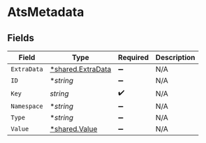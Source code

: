 # AtsMetadata


## Fields

| Field                                                        | Type                                                         | Required                                                     | Description                                                  |
| ------------------------------------------------------------ | ------------------------------------------------------------ | ------------------------------------------------------------ | ------------------------------------------------------------ |
| `ExtraData`                                                  | [*shared.ExtraData](../../../pkg/models/shared/extradata.md) | :heavy_minus_sign:                                           | N/A                                                          |
| `ID`                                                         | **string*                                                    | :heavy_minus_sign:                                           | N/A                                                          |
| `Key`                                                        | *string*                                                     | :heavy_check_mark:                                           | N/A                                                          |
| `Namespace`                                                  | **string*                                                    | :heavy_minus_sign:                                           | N/A                                                          |
| `Type`                                                       | **string*                                                    | :heavy_minus_sign:                                           | N/A                                                          |
| `Value`                                                      | [*shared.Value](../../../pkg/models/shared/value.md)         | :heavy_minus_sign:                                           | N/A                                                          |